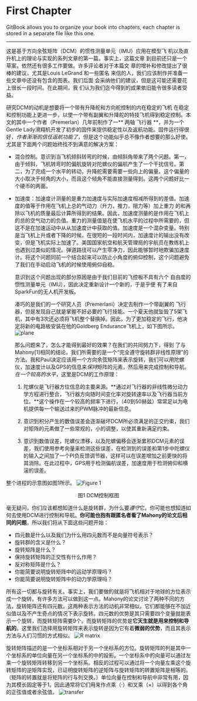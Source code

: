 # First Chapter

GitBook allows you to organize your book into chapters, 
each chapter is stored in a separate file like this one.

***
  这是基于方向余弦矩阵（DCM）的惯性测量单元（IMU）应用在模型飞
机以及直升机上的理论与实现的系列文章的第一篇。事实上，这篇文章
到目前还只是一个草案，依然还有很多工作要做。许多评论者对于本篇文
章的增补和修改提出了很棒的建议，尤其是Louis LeGrand 和一些匿名
来信的人，我们应该制作并准备一些文章中还没有包含的图表。我们后面
会采纳他们的建议，但是这可能还需要花上很长一段时间。在此期间，我
们认为我们迄今得到的成果依旧能令很多读者受益。

  研究DCM的动机是想要将一个带有升降舵和方向舵控制的内在稳定的飞机
在稳定和控制功能上更进一步，以使一个带有副翼和升降舵的特技飞机得到稳定控制。本文的其中一个作者（Premerlan）几年前制作了一** 两轴
飞行器 **，并为一个Gentle Lady滑翔机开发了初步的固件来提供稳定性以及返航功能。固件运行得很好，*作者渐渐的信任返航功能了*，但是这个功能似乎总不像作者想要的那么好使。尤其是下面两个问题始终找不到满意的解决方案：	

* 混合控制。意识到当飞机倾斜转弯的时候，由倾斜角带来了两个问题。第一，由于倾斜，飞机转弯时的偏航旋转对陀螺仪的偏航产生了一个干扰信号。第二，为了完成一个水平的转动，升降舵需要需要一些向上的偏量。这个偏量的大小取决于倾角的大小，而且这个倾角不能直接测量得到。这两个问题好比一个硬币的两面。

* 加速度：加速度计测量的是重力加速度与实际加速度相减所得到的差值。加速度的值等于作用在飞机上总的气动力（升力，推力，阻力等）加上重力 的和再除以飞机的质量最后计算所得到的结果。因此，加速度测量的是作用在飞机上的总的空气动力的负值。重力的测量值是在使飞机水平的过程中所需要的，但这不是在加速运动中从从加速度计中获取的值。加速度是一个混杂变量。特别是当飞机上升或者下降的时候，在很短的一段时间内，加速度计的输出没有改变，但是飞机实际上加速了。美国国家航空和航天管理局的宇航员在教练机上也遇到过类似的情况。弹道路径可以产生零净力，因此能够暂时地欺骗加速度计。将这个问题同前一个结合起来可以防止小角度的俯仰控制，这个问题避免了我们在手动启动飞机的时候使用俯仰自稳。

  意识到这个问题出现的部分原因是由于我们目前的飞控板不具有六个
自由度的惯性测量单元（IMU），因此决定重新设计一个新的，于是乎便
有了来自SparkFun的无人机开发板。

  凑巧的是我们的一个研究人员（Premerlani）决定去制作一个带副翼的
飞行器，但是发现自己就是掌握不好必要的飞行技能。一个夏天他就坠毁了5架飞机，其中有3次还必须将飞机整个替换掉。因此，为了更加稳定的飞行，他决定将新的电路板安装在他的Goldberg Endurance飞机上，如下图所示。
![plane](http://i.imgur.com/twFeQru.jpg)
  
  那么问题来了，怎么才能得到最好的效果？在我们的共同努力下，得到
了与Mahony[1]相同的结论。我们所需要的是一个“完全遵守旋转群非线性原理”的方法。我和Paul决定应该用一个方向余弦矩阵来表示旋转，我们可以用陀螺仪，加速度计以及GPS的信息来*保持*矩阵的元素，然后用来完成控制和导航。*在一个较高的水平*，这里是DCM的工作原理：


  1. 陀螺仪是飞行器方位信息的主要来源。**通过对飞行器的非线性微分动力学方程进行整合，飞行器方向随时间变化率对旋转速率以及飞行器当前方位。**这个操作在一个较高的频率下进行，（40到50赫兹）常常足以为电机提供每一个输送过来的PWM脉冲的最新信息。
  
  2. 意识到积分产生的数值误差会逐渐破坏DCM所必须满足的正交约束，我们对矩阵的元素做了一些常规的，小的调整，以使其重新满足约束。
  
  3. 意识到数值误差，陀螺仪漂移，以及陀螺偏移会逐渐累积DCM元素的误差，我们使用参考向量来检测这些误差，在检测到的误差和第1步中陀螺仪的输入之间加了一个PI负反馈调节器，这样可以在误差增加之前更快的将其消除。在此过程中，GPS用于检测偏航误差，加速度用于检测俯仰和横滚的误差。

整个进程的示意图如图1所示。
![Figure 1](http://i.imgur.com/V48Y1B0.png)
<center> 图1 DCM控制框图 </center>

 毫无疑问，你们应该都想知道什么是旋转群，为什么要*遵守*它。你可能也想知道如何去使用DCM进行控制和导航。**你可能也抱有跟匿名者看了Mahony的论文后相同的问题**，所以我们将从下面这些问题开始：

* 四元数是什么以及我们为什么用四元数而不是向量符号表示？
* 旋转群的含义是什么？
* 旋转矩阵是什么？
* 保持旋转矩阵的正交性有什么作用？
* 反对称矩阵是什么？
* 你能简要说明旋转矩阵中的运动学原理吗？
* 你能简要说明旋转矩阵中的动力学原理吗？

所有这一切都与旋转有关。事实上，我们要做的就是将飞机相对于地球的方位表示成一个旋转。有许多方法可以做到这一点。Mahony的论文讨论了两种不同的方法，旋转矩阵还有四元数。这两种表示方法的动机非常相似，它们都能够在不加近似值以及不产生奇点的情况下表示旋转。四元数的优势是其只需要四个变量就能表示一个旋转，而旋转矩阵需要9个。而旋转矩阵的优势是**它天生就是用来控制和导航的**。这里我们选择用旋转矩阵来表示旋转是因为它有着**微弱的优势**，而且其表示方法与人们习惯的方式相似。
![R matrix](http://i.imgur.com/lAHKdRR.png)

旋转矩阵描述的是一个坐标系相对于另一个坐标系的方位。旋转矩阵的列是其中一个坐标系的单位向量在另一个坐标系的中的投影。一个坐标系中的向量可以通过左乘一个旋转矩阵转移到另一个坐标系。相反的过程可以通过将一个向量左乘这个旋转矩阵的逆矩阵实现，已证明旋转矩阵的逆矩阵与旋转矩阵的转置矩阵是相等的。（矩阵的转置就是将矩阵的行与列交换。）单位向量在控制和导航中非常有用，因为其模长固定等于1。因此通常将它们用来作点乘（·）和叉乘（×）以得到各个角的正弦值或者余弦值。
![transfer](http://i.imgur.com/SElkvQ6.png)
